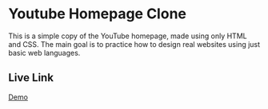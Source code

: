 # Youtube Homepage Clone

This is a simple copy of the YouTube homepage, made using only HTML and CSS. The main goal is to practice how to design real websites using just basic web languages.


## Live Link

[Demo](https://singular-llama-bb4068.netlify.app/)
